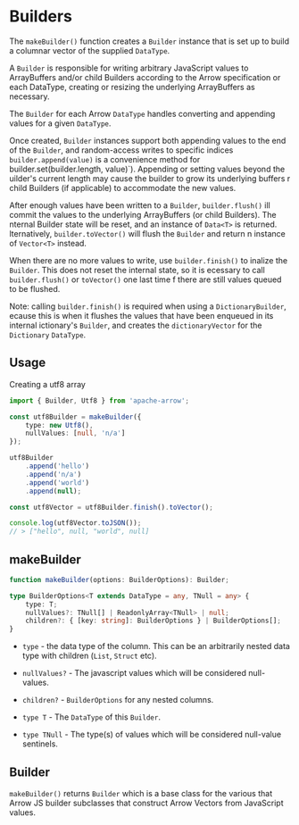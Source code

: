 # Builders


 The `makeBuilder()` function creates a `Builder` instance that is set up to build 
 a columnar vector of the supplied `DataType`.
 
 A `Builder` is responsible for writing arbitrary JavaScript values
 to ArrayBuffers and/or child Builders according to the Arrow specification
 or each DataType, creating or resizing the underlying ArrayBuffers as necessary.
 
 The `Builder` for each Arrow `DataType` handles converting and appending
 values for a given `DataType`. 

 Once created, `Builder` instances support both appending values to the end
 of the `Builder`, and random-access writes to specific indices
 `builder.append(value)` is a convenience method for
 builder.set(builder.length, value)`). Appending or setting values beyond the
 uilder's current length may cause the builder to grow its underlying buffers
 r child Builders (if applicable) to accommodate the new values.
 
 After enough values have been written to a `Builder`, `builder.flush()`
 ill commit the values to the underlying ArrayBuffers (or child Builders). The
 nternal Builder state will be reset, and an instance of `Data<T>` is returned.
 lternatively, `builder.toVector()` will flush the `Builder` and return
 n instance of `Vector<T>` instead.
 
 When there are no more values to write, use `builder.finish()` to
 inalize the `Builder`. This does not reset the internal state, so it is
 ecessary to call `builder.flush()` or `toVector()` one last time
 f there are still values queued to be flushed.
 
 Note: calling `builder.finish()` is required when using a `DictionaryBuilder`,
 ecause this is when it flushes the values that have been enqueued in its internal
 ictionary's `Builder`, and creates the `dictionaryVector` for the `Dictionary` `DataType`.


 ## Usage

Creating a utf8 array 

 ```ts
 import { Builder, Utf8 } from 'apache-arrow';

 const utf8Builder = makeBuilder({
     type: new Utf8(),
     nullValues: [null, 'n/a']
 });

 utf8Builder
     .append('hello')
     .append('n/a')
     .append('world')
     .append(null);

 const utf8Vector = utf8Builder.finish().toVector();

 console.log(utf8Vector.toJSON());
 // > ["hello", null, "world", null]
 ```

## makeBuilder

```ts
function makeBuilder(options: BuilderOptions): Builder;
```

```ts
type BuilderOptions<T extends DataType = any, TNull = any> {
    type: T;
    nullValues?: TNull[] | ReadonlyArray<TNull> | null;
    children?: { [key: string]: BuilderOptions } | BuilderOptions[];
}
```

- `type` - the data type of the column. This can be an arbitrarily nested data type with children (`List`, `Struct` etc).
- `nullValues?` - The javascript values which will be considered null-values.
- `children?` - `BuilderOptions` for any nested columns.

- `type T` - The `DataType` of this `Builder`.
- `type TNull` - The type(s) of values which will be considered null-value sentinels.
  

## Builder

`makeBuilder()` returns `Builder` which is a base class for the various that Arrow JS builder subclasses that 
construct Arrow Vectors from JavaScript values.

